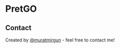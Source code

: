 # PretGO

## Contact

Created by [@muratmirgun](https://twitter.com/muratmirgun) - feel free to contact me!

